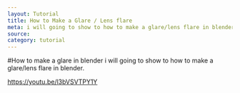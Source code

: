 ```yaml
---
layout: Tutorial
title: How to Make a Glare / Lens flare
meta: i will going to show to how to make a glare/lens flare in blender.
source:
category: tutorial
---
```


#How to make a glare in blender
i will going to show to how to make a glare/lens flare in blender.

https://youtu.be/l3bVSVTPY1Y